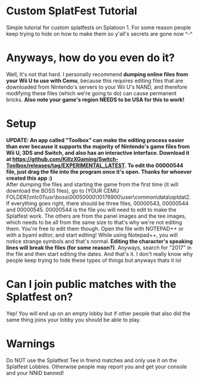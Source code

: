 # Custom SplatFest Tutorial
Simple tutorial for custom splatfests on Splatoon 1. For some reason people keep trying to hide on how to make them so y'all's secrets are gone now ^-^
# Anyways, how do you even do it?
Well, It's not that hard. I personally recommend **dumping online files from your Wii U to use with Cemu**, because this requires editing files that are downloaded from Nintendo's servers to your Wii U's NAND, and therefore modifying these files (which we're going to do) can cause permanent bricks. **Also note your game's region NEEDS to be USA for this to work!**
# Setup
**UPDATE: An app called "Toolbox" can make the editing process easier than ever because it supports the majority of Nintendo's game files from Wii U, 3DS and Switch, and also has an interactive interface. Download it at https://github.com/KillzXGaming/Switch-Toolbox/releases/tag/EXPERIMENTAL_LATEST. To edit the 00000544 file, just drag the file into the program once it's open. Thanks for whoever created this app :)**
<br />
After dumping the files and starting the game from the first time (it will download the BOSS files), go to [YOUR CEMU FOLDER]\mlc01\usr\boss\00050000\10176900\user\common\data\optdat2. If everything goes right, there should be three files, 00000543, 00000544 and 00000545.
00000544 is the file you will need to edit to make the Splatfest work. The others are from the panel images and the tee images, which needs to be all from the same size to that's why we're not editing them. You're free to edit them though.
Open the file with NOTEPAD++ or with a byaml editor, and start editing! While using Notepad++, you will notice strange symbols and that's normal. **Editing the character's speaking lines will break the files (for some reason?)**. Anyways, search for "2017" in the file and then start editing the dates.
And that's it. 
I don't really know why people keep trying to hide these types of things but anyways thats it lol
# Can I join public matches with the Splatfest on?
Yep! You will end up on an empty lobby but if other people that also did the same thing joins your lobby you should be able to play.
# Warnings
Do NOT use the Splatfest Tee in friend matches and only use it on the Splatfest Lobbies. Otherwise people may report you and get your console and your NNID banned!

